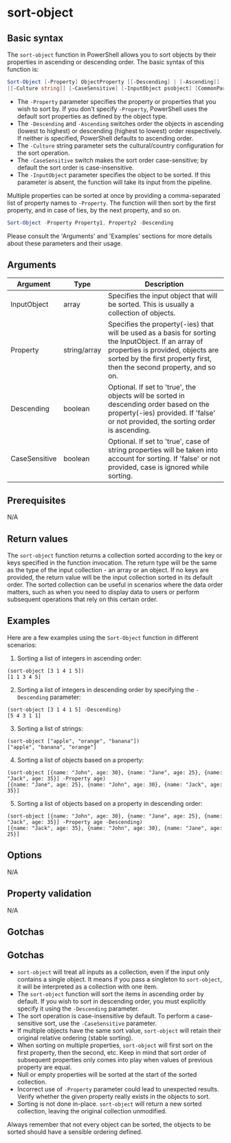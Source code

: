 # sort-object

## Basic syntax

The `sort-object` function in PowerShell allows you to sort objects by their properties in ascending or descending order. The basic syntax of this function is:

```powershell
Sort-Object [-Property] ObjectProperty [[-Descending] | [-Ascending]] 
[[-Culture string]] [-CaseSensitive] [-InputObject psobject] [CommonParameters]
```

- The `-Property` parameter specifies the property or properties that you wish to sort by. If you don't specify `-Property`, PowerShell uses the default sort properties as defined by the object type.
- The `-Descending` and `-Ascending` switches order the objects in ascending (lowest to highest) or descending (highest to lowest) order respectively. If neither is specified, PowerShell defaults to ascending order.
- The `-Culture` string parameter sets the cultural/country configuration for the sort operation.
- The `-CaseSensitive` switch makes the sort order case-sensitive; by default the sort order is case-insensitive.
- The `-InputObject` parameter specifies the object to be sorted. If this parameter is absent, the function will take its input from the pipeline.

Multiple properties can be sorted at once by providing a comma-separated list of property names to `-Property`. The function will then sort by the first property, and in case of ties, by the next property, and so on.

```powershell
Sort-Object -Property Property1, Property2 -Descending
```

Please consult the 'Arguments' and 'Examples' sections for more details about these parameters and their usage.

## Arguments

| Argument | Type | Description |
| --- | --- | --- |
| InputObject | array | Specifies the input object that will be sorted. This is usually a collection of objects. |
| Property | string/array | Specifies the property(-ies) that will be used as a basis for sorting the InputObject. If an array of properties is provided, objects are sorted by the first property first, then the second property, and so on. |
| Descending | boolean | Optional. If set to 'true', the objects will be sorted in descending order based on the property(-ies) provided. If 'false' or not provided, the sorting order is ascending. |
| CaseSensitive | boolean | Optional. If set to 'true', case of string properties will be taken into account for sorting. If 'false' or not provided, case is ignored while sorting. |

## Prerequisites

N/A

## Return values

The `sort-object` function returns a collection sorted according to the key or keys specified in the function invocation. The return type will be the same as the type of the input collection - an array or an object. If no keys are provided, the return value will be the input collection sorted in its default order. The sorted collection can be useful in scenarios where the data order matters, such as when you need to display data to users or perform subsequent operations that rely on this certain order.

## Examples

Here are a few examples using the `Sort-Object` function in different scenarios:

1. Sorting a list of integers in ascending order:

```pact
(sort-object [3 1 4 1 5])
[1 1 3 4 5]
```

2. Sorting a list of integers in descending order by specifying the `-Descending` parameter:

```pact
(sort-object [3 1 4 1 5] -Descending)
[5 4 3 1 1]
```

3. Sorting a list of strings:

```pact
(sort-object ["apple", "orange", "banana"])
["apple", "banana", "orange"]
```

4. Sorting a list of objects based on a property:

```pact
(sort-object [{name: "John", age: 30}, {name: "Jane", age: 25}, {name: "Jack", age: 35}] -Property age)
[{name: "Jane", age: 25}, {name: "John", age: 30}, {name: "Jack", age: 35}]
```

5. Sorting a list of objects based on a property in descending order:

```pact
(sort-object [{name: "John", age: 30}, {name: "Jane", age: 25}, {name: "Jack", age: 35}] -Property age -Descending)
[{name: "Jack", age: 35}, {name: "John", age: 30}, {name: "Jane", age: 25}]
```

## Options

N/A

## Property validation

N/A

## Gotchas

## Gotchas

- `sort-object` will treat all inputs as a collection, even if the input only contains a single object. It means if you pass a singleton to `sort-object`, it will be interpreted as a collection with one item. 
- The `sort-object` function will sort the items in ascending order by default. If you wish to sort in descending order, you must explicitly specify it using the `-Descending` parameter.
- The sort operation is case-insensitive by default. To perform a case-sensitive sort, use the `-CaseSensitive` parameter.
- If multiple objects have the same sort value, `sort-object` will retain their original relative ordering (stable sorting).
- When sorting on multiple properties, `sort-object` will first sort on the first property, then the second, etc. Keep in mind that sort order of subsequent properties only comes into play when values of previous property are equal.
- Null or empty properties will be sorted at the start of the sorted collection.
- Incorrect use of `-Property` parameter could lead to unexpected results. Verify whether the given property really exists in the objects to sort.
- Sorting is not done in-place. `sort-object` will return a new sorted collection, leaving the original collection unmodified.
  
Always remember that not every object can be sorted, the objects to be sorted should have a sensible ordering defined.

